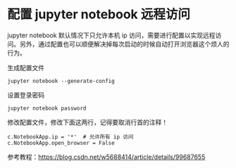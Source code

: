 # 配置 jupyter notebook 远程访问

jupyter notebook 默认情况下只允许本机 ip 访问，需要进行配置以实现远程访问。另外，通过配置也可以顺便解决掉每次启动的时候自动打开浏览器这个烦人的行为。

生成配置文件

```
jupyter notebook --generate-config
```

设置登录密码

```
jupyter notebook password
```

修改配置文件，修改下面这两行，记得要取消行首的注释！

```
c.NotebookApp.ip = '*'  # 允许所有 ip 访问  
c.NotebookApp.open_browser = False
```

参考教程：https://blog.csdn.net/w5688414/article/details/99687655